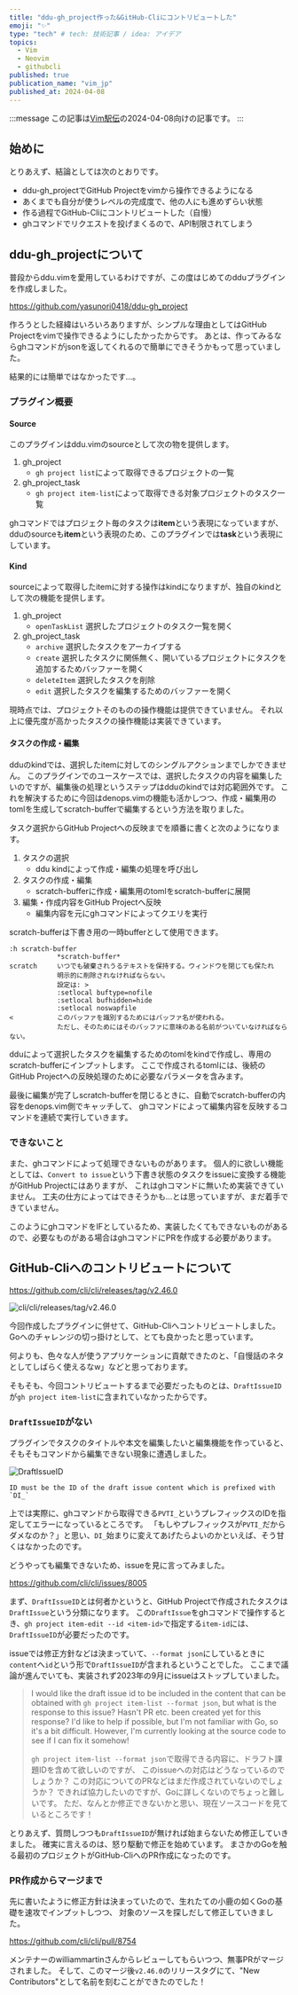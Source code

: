 ```yaml
---
title: "ddu-gh_project作った&GitHub-Cliにコントリビュートした"
emoji: "✨"
type: "tech" # tech: 技術記事 / idea: アイデア
topics:
  - Vim
  - Neovim
  - githubcli
published: true
publication_name: "vim_jp"
published_at: 2024-04-08
---
```


<!-- textlint-disable -->
:::message
この記事は[Vim駅伝](https://vim-jp.org/ekiden/)の2024-04-08向けの記事です。
:::
<!-- textlint-enable -->

## 始めに

とりあえず、結論としては次のとおりです。

- ddu-gh_projectでGitHub Projectをvimから操作できるようになる
- あくまでも自分が使うレベルの完成度で、他の人にも進めずらい状態
- 作る過程でGitHub-Cliにコントリビュートした（自慢）
- ghコマンドでリクエストを投げまくるので、API制限されてしまう

## ddu-gh_projectについて

普段からddu.vimを愛用しているわけですが、この度はじめてのdduプラグインを作成しました。

https://github.com/yasunori0418/ddu-gh_project

作ろうとした経緯はいろいろありますが、シンプルな理由としてはGitHub Projectをvimで操作できるようにしたかったからです。
あとは、作ってみるならghコマンドがjsonを返してくれるので簡単にできそうかもって思っていました。

結果的には簡単ではなかったです…。

### プラグイン概要

#### Source

このプラグインはddu.vimのsourceとして次の物を提供します。

1. gh_project
    - `gh project list`によって取得できるプロジェクトの一覧
1. gh_project_task
    - `gh project item-list`によって取得できる対象プロジェクトのタスク一覧

ghコマンドではプロジェクト毎のタスクは**item**という表現になっていますが、
dduのsourceも**item**という表現のため、このプラグインでは**task**という表現にしています。

#### Kind

sourceによって取得したitemに対する操作はkindになりますが、独自のkindとして次の機能を提供します。

1. gh_project
    - `openTaskList` 選択したプロジェクトのタスク一覧を開く
1. gh_project_task
    - `archive` 選択したタスクをアーカイブする
    - `create` 選択したタスクに関係無く、開いているプロジェクトにタスクを追加するためバッファーを開く
    - `deleteItem` 選択したタスクを削除
    - `edit` 選択したタスクを編集するためのバッファーを開く

現時点では、プロジェクトそのものの操作機能は提供できていません。
それ以上に優先度が高かったタスクの操作機能は実装できています。

#### タスクの作成・編集

dduのkindでは、選択したitemに対してのシングルアクションまでしかできません。
このプラグインでのユースケースでは、選択したタスクの内容を編集したいのですが、編集後の処理というステップはdduのkindでは対応範囲外です。
これを解決するために今回はdenops.vimの機能も活かしつつ、作成・編集用のtomlを生成してscratch-bufferで編集するという方法を取りました。

タスク選択からGitHub Projectへの反映までを順番に書くと次のようになります。

1. タスクの選択
    - ddu kindによって作成・編集の処理を呼び出し
1. タスクの作成・編集
    - scratch-bufferに作成・編集用のtomlをscratch-bufferに展開
1. 編集・作成内容をGitHub Projectへ反映
    - 編集内容を元にghコマンドによってクエリを実行

scratch-bufferは下書き用の一時bufferとして使用できます。

```text
:h scratch-buffer
            *scratch-buffer*
scratch     いつでも破棄されうるテキストを保持する。ウィンドウを閉じても保たれ
            明示的に削除されなければならない。
            設定は: >
            :setlocal buftype=nofile
            :setlocal bufhidden=hide
            :setlocal noswapfile
<           このバッファを識別するためにはバッファ名が使われる。
            ただし、そのためにはそのバッファに意味のある名前がついていなければならない。
```

dduによって選択したタスクを編集するためのtomlをkindで作成し、専用のscratch-bufferにインプットします。
ここで作成されるtomlには、後続のGitHub Projectへの反映処理のために必要なパラメータを含みます。

最後に編集が完了しscratch-bufferを閉じるときに、自動でscratch-bufferの内容をdenops.vim側でキャッチして、
ghコマンドによって編集内容を反映するコマンドを連続で実行していきます。

### できないこと

また、ghコマンドによって処理できないものがあります。
個人的に欲しい機能としては、`Convert to issue`という下書き状態のタスクをissueに変換する機能がGitHub Projectにはありますが、
これはghコマンドに無いため実装できていません。
工夫の仕方によってはできそうかも…とは思っていますが、まだ着手できていません。

このようにghコマンドをIFとしているため、実装したくてもできないものがあるので、必要なものがある場合はghコマンドにPRを作成する必要があります。

## GitHub-Cliへのコントリビュートについて

https://github.com/cli/cli/releases/tag/v2.46.0

![cli/cli/releases/tag/v2.46.0](https://storage.googleapis.com/zenn-user-upload/1aee57df2421-20240406.png)

今回作成したプラグインに併せて、GitHub-Cliへコントリビュートしました。
Goへのチャレンジの切っ掛けとして、とても良かったと思っています。

何よりも、色々な人が使うアプリケーションに貢献できたのと、「自慢話のネタとしてしばらく使えるなw」などと思っております。

そもそも、今回コントリビュートするまで必要だったものとは、`DraftIssueID`が`gh project item-list`に含まれていなかったからです。

### `DraftIssueID`がない

プラグインでタスクのタイトルや本文を編集したいと編集機能を作っていると、そもそもコマンドから編集できない現象に遭遇しました。

![DraftIssueID](https://storage.googleapis.com/zenn-user-upload/b9051d0082d7-20240407.png)

```text
ID must be the ID of the draft issue content which is prefixed with `DI_`
```

上では実際に、ghコマンドから取得できる`PVTI_`というプレフィックスのIDを指定してエラーになっているところです。
「もしやプレフィックスが`PVTI_`だからダメなのか？」と思い、`DI_`始まりに変えてあげたらよいのかといえば、そう甘くはなかったのです。

どうやっても編集できないため、issueを見に言ってみました。

https://github.com/cli/cli/issues/8005

まず、`DraftIssueID`とは何者かというと、GitHub Projectで作成されたタスクは`DraftIssue`という分類になります。
この`DraftIssue`をghコマンドで操作するとき、`gh project item-edit --id <item-id>`で指定する`item-id`には、`DraftIssueID`が必要だったのです。

issueでは修正方針などは決まっていて、`--format json`にしているときに`content`へ`id`という形で`DraftIssueID`が含まれるということでした。
ここまで議論が進んでいても、実装されず2023年の9月にissueはストップしていました。

> I would like the draft issue id to be included in the content that can be obtained with `gh project item-list --format json`,
> but what is the response to this issue?
> Hasn't PR etc. been created yet for this response?
> I'd like to help if possible, but I'm not familiar with Go, so it's a bit difficult.
> However, I'm currently looking at the source code to see if I can fix it somehow!
>
> `gh project item-list --format json`で取得できる内容に、ドラフト課題IDを含めて欲しいのですが、
> このissueへの対応はどうなっているのでしょうか？
> この対応についてのPRなどはまだ作成されていないのでしょうか？
> できれば協力したいのですが、Goに詳しくないのでちょっと難しいです。
> ただ、なんとか修正できないかと思い、現在ソースコードを見ているところです！

<!-- textlint-disable -->
とりあえず、質問しつつも`DraftIssueID`が無ければ始まらないため修正していきました。
確実に言えるのは、怒り駆動で修正を始めています。
まさかのGoを触る最初のプロジェクトがGitHub-CliへのPR作成になったのです。
<!-- textlint-enable -->

### PR作成からマージまで

先に書いたように修正方針は決まっていたので、生れたての小鹿の如くGoの基礎を速攻でインプットしつつ、
対象のソースを探しだして修正していきました。

https://github.com/cli/cli/pull/8754

メンテナーのwilliammartinさんからレビューしてもらいつつ、無事PRがマージされました。
そして、このマージ後`v2.46.0`のリリースタグにて、"New Contributors"として名前を刻むことができたのでした！
